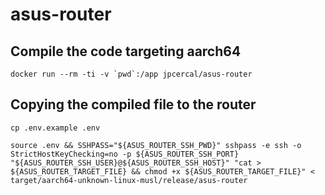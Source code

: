 # asus-router

## Compile the code targeting aarch64

```shell
docker run --rm -ti -v `pwd`:/app jpcercal/asus-router
```

## Copying the compiled file to the router

```shell
cp .env.example .env
```

```shell
source .env && SSHPASS="${ASUS_ROUTER_SSH_PWD}" sshpass -e ssh -o StrictHostKeyChecking=no -p ${ASUS_ROUTER_SSH_PORT} "${ASUS_ROUTER_SSH_USER}@${ASUS_ROUTER_SSH_HOST}" "cat > ${ASUS_ROUTER_TARGET_FILE} && chmod +x ${ASUS_ROUTER_TARGET_FILE}" < target/aarch64-unknown-linux-musl/release/asus-router
```
